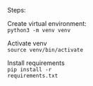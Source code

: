 Steps:

Create virtual environment:<br>
<code>python3 -m venv venv</code>

Activate venv<br>
<code>source venv/bin/activate</code>

Install requirements<br>
<code>pip install -r requirements.txt</code>